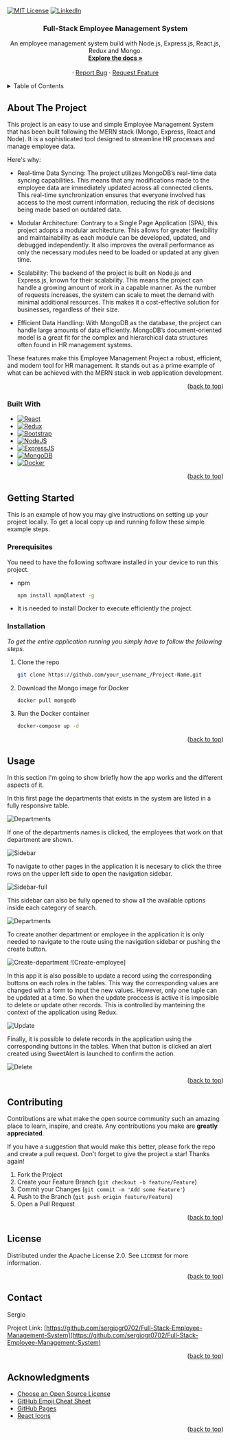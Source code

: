 <a name="readme-top"></a>

[![MIT License][license-shield]][license-url]
[![LinkedIn][linkedin-shield]][linkedin-url]

<!-- PROJECT LOGO -->
<div align="center">
  <h3 align="center">Full-Stack Employee Management System</h3>

  <p align="center">
    An employee management system build with Node.js, Express.js, React.js, Redux and Mongo.
    <br />
    <a href="https://github.com/sergiogr0702/Full-Stack-Employee-Management-System"><strong>Explore the docs »</strong></a>
    <br />
    <br />
    ·
    <a href="https://github.com/sergiogr0702/Full-Stack-Employee-Management-System/issues">Report Bug</a>
    ·
    <a href="https://github.com/sergiogr0702/Full-Stack-Employee-Management-System/issues">Request Feature</a>
  </p>
</div>



<!-- TABLE OF CONTENTS -->
<details>
  <summary>Table of Contents</summary>
  <ol>
    <li>
      <a href="#about-the-project">About The Project</a>
      <ul>
        <li><a href="#built-with">Built With</a></li>
      </ul>
    </li>
    <li>
      <a href="#getting-started">Getting Started</a>
      <ul>
        <li><a href="#prerequisites">Prerequisites</a></li>
        <li><a href="#installation">Installation</a></li>
      </ul>
    </li>
    <li><a href="#usage">Usage</a></li>
    <li><a href="#contributing">Contributing</a></li>
    <li><a href="#license">License</a></li>
    <li><a href="#contact">Contact</a></li>
    <li><a href="#acknowledgments">Acknowledgments</a></li>
  </ol>
</details>



<!-- ABOUT THE PROJECT -->
## About The Project

This project is an easy to use and simple Employee Management System that has been built following the MERN stack (Mongo, Express, React and Node). 
It is a sophisticated tool designed to streamline HR processes and manage employee data. 

Here's why:

* Real-time Data Syncing: The project utilizes MongoDB’s real-time data syncing capabilities. This means that any modifications made to the employee data are immediately updated across all connected clients. This real-time synchronization ensures that everyone involved has access to the most current information, reducing the risk of decisions being made based on outdated data.

* Modular Architecture: Contrary to a Single Page Application (SPA), this project adopts a modular architecture. This allows for greater flexibility and maintainability as each module can be developed, updated, and debugged independently. It also improves the overall performance as only the necessary modules need to be loaded or updated at any given time.

* Scalability: The backend of the project is built on Node.js and Express.js, known for their scalability. This means the project can handle a growing amount of work in a capable manner. As the number of requests increases, the system can scale to meet the demand with minimal additional resources. This makes it a cost-effective solution for businesses, regardless of their size.

* Efficient Data Handling: With MongoDB as the database, the project can handle large amounts of data efficiently. MongoDB’s document-oriented model is a great fit for the complex and hierarchical data structures often found in HR management systems.

These features make this Employee Management Project a robust, efficient, and modern tool for HR management. It stands out as a prime example of what can be achieved with the MERN stack in web application development.


<p align="right">(<a href="#readme-top">back to top</a>)</p>



### Built With

* [![React][React.js]][React-url]
* [![Redux]][Redux-url]
* [![Bootstrap][Bootstrap.com]][Bootstrap-url]
* [![NodeJS]][Node-url]
* [![ExpressJS]][Express-url]
* [![MongoDB]][Mongo-url]
* [![Docker]][Docker-url]

<p align="right">(<a href="#readme-top">back to top</a>)</p>



<!-- GETTING STARTED -->
## Getting Started

This is an example of how you may give instructions on setting up your project locally.
To get a local copy up and running follow these simple example steps.

### Prerequisites

You need to have the following software installed in your device to run this project.
* npm
  ```sh
  npm install npm@latest -g
  ```

* It is needed to install Docker to execute efficiently the project. 

### Installation

_To get the entire application running you simply have to follow the following steps._

1. Clone the repo
   ```sh
   git clone https://github.com/your_username_/Project-Name.git
   ```
2. Download the Mongo image for Docker
   ```sh
   docker pull mongodb
   ```
3. Run the Docker container
   ```sh
   docker-compose up -d
   ```

<p align="right">(<a href="#readme-top">back to top</a>)</p>



<!-- USAGE EXAMPLES -->
## Usage

In this section I'm going to show briefly how the app works and the different aspects of it.

In this first page the departments that exists in the system are listed in a fully responsive table.

![Departments]

If one of the departments names is clicked, the employees that work on that department are shown.

![Sidebar]

To navigate to other pages in the application it is necesary to click the three rows on the upper left side to open the navigation sidebar.

![Sidebar-full]

This sidebar can also be fully opened to show all the available options inside each category of search.

![Departments]

To create another department or employee in the application it is only needed to navigate to the route using the navigation sidebar or pushing the create button.

![Create-department]
![Create-employee]

In this app it is also possible to update a record using the corresponding buttons on each roles in the tables. 
This way the corresponding values are changed with a form to input the new values.
However, only one tuple can be updated at a time. So when the update proccess is active it is imposible to delete or update other records.
This is controlled by manteining the context of the application using Redux.

![Update]

Finally, it is possible to delete records in the application using the corresponding buttons in the tables.
When that button is clicked an alert created using SweetAlert is launched to confirm the action.

![Delete]


<p align="right">(<a href="#readme-top">back to top</a>)</p>


<!-- CONTRIBUTING -->
## Contributing

Contributions are what make the open source community such an amazing place to learn, inspire, and create. Any contributions you make are **greatly appreciated**.

If you have a suggestion that would make this better, please fork the repo and create a pull request.
Don't forget to give the project a star! Thanks again!

1. Fork the Project
2. Create your Feature Branch (`git checkout -b feature/Feature`)
3. Commit your Changes (`git commit -m 'Add some Feature'`)
4. Push to the Branch (`git push origin feature/Feature`)
5. Open a Pull Request

<p align="right">(<a href="#readme-top">back to top</a>)</p>



<!-- LICENSE -->
## License

Distributed under the Apache License 2.0. See `LICENSE` for more information.

<p align="right">(<a href="#readme-top">back to top</a>)</p>



<!-- CONTACT -->
## Contact

Sergio

Project Link: [https://github.com/sergiogr0702/Full-Stack-Employee-Management-System](https://github.com/sergiogr0702/Full-Stack-Employee-Management-System)

<p align="right">(<a href="#readme-top">back to top</a>)</p>



<!-- ACKNOWLEDGMENTS -->
## Acknowledgments

* [Choose an Open Source License](https://choosealicense.com)
* [GitHub Emoji Cheat Sheet](https://www.webpagefx.com/tools/emoji-cheat-sheet)
* [GitHub Pages](https://pages.github.com)
* [React Icons](https://react-icons.github.io/react-icons/search)

<p align="right">(<a href="#readme-top">back to top</a>)</p>



<!-- MARKDOWN LINKS & IMAGES -->
<!-- https://www.markdownguide.org/basic-syntax/#reference-style-links -->
[license-shield]: https://img.shields.io/github/license/othneildrew/Best-README-Template.svg?style=for-the-badge
[license-url]: https://github.com/sergiogr0702/Full-Stack-Employee-Management-System/blob/main/LICENSE
[linkedin-shield]: https://img.shields.io/badge/-LinkedIn-black.svg?style=for-the-badge&logo=linkedin&colorB=555
[linkedin-url]: https://www.linkedin.com/in/sergio-gonzalez-rivera-254baa236/
[React.js]: https://img.shields.io/badge/React-20232A?style=for-the-badge&logo=react&logoColor=61DAFB
[React-url]: https://reactjs.org/
[Bootstrap.com]: https://img.shields.io/badge/Bootstrap-563D7C?style=for-the-badge&logo=bootstrap&logoColor=white
[Bootstrap-url]: https://getbootstrap.com
[MongoDB]: https://img.shields.io/badge/MongoDB-%234ea94b.svg?style=for-the-badge&logo=mongodb&logoColor=white
[Mongo-url]: https://www.mongodb.com/
[NodeJS]: https://img.shields.io/badge/node.js-6DA55F?style=for-the-badge&logo=node.js&logoColor=white
[Node-url]: https://nodejs.org/
[ExpressJS]: https://img.shields.io/badge/express.js-%23404d59.svg?style=for-the-badge&logo=express&logoColor=%2361DAFB
[Express-url]: https://expressjs.com/
[Redux]: https://img.shields.io/badge/redux-%23593d88.svg?style=for-the-badge&logo=redux&logoColor=white
[Redux-url]: https://redux.js.org/
[Docker]: https://img.shields.io/badge/docker-%230db7ed.svg?style=for-the-badge&logo=docker&logoColor=white
[Docker-url]: https://www.docker.com/

[Departments]: https://github.com/sergiogr0702/Full-Stack-Employee-Management-System/blob/main/images/departments.png
[Create-department]: https://github.com/sergiogr0702/Full-Stack-Employee-Management-System/blob/main/images/create-department.png
[Create-employees]: https://github.com/sergiogr0702/Full-Stack-Employee-Management-System/blob/main/images/create-employees.png
[Delete]: https://github.com/sergiogr0702/Full-Stack-Employee-Management-System/blob/main/images/delete.png
[Department-employees]: https://github.com/sergiogr0702/Full-Stack-Employee-Management-System/blob/main/images/department-employees.png
[Sidebar]: https://github.com/sergiogr0702/Full-Stack-Employee-Management-System/blob/main/images/sidebar.png
[Sidebar-full]: https://github.com/sergiogr0702/Full-Stack-Employee-Management-System/blob/main/images/sidebar-full.png
[Update]: https://github.com/sergiogr0702/Full-Stack-Employee-Management-System/blob/main/images/update.png
